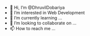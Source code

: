 - 👋 Hi, I’m @DhruvilDobariya
- 👀 I’m interested in Web Development
- 🌱 I’m currently learning ...
- 💞️ I’m looking to collaborate on ...
- 📫 How to reach me ...

<!---
DhruvilDobariya/DhruvilDobariya is a ✨ special ✨ repository because its `README.md` (this file) appears on your GitHub profile.
You can click the Preview link to take a look at your changes.
--->
